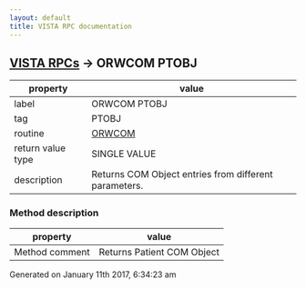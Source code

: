 ```yaml
---
layout: default
title: VISTA RPC documentation
---
```




## [VISTA RPCs](TableOfContent.md) &#8594; ORWCOM PTOBJ 

 property | value 
--- | --- 
 label | ORWCOM PTOBJ
 tag | PTOBJ
 routine | [ORWCOM](http://code.osehra.org/dox/Routine_ORWCOM_source.html)
 return value type | SINGLE VALUE
 description | Returns COM Object entries from  different parameters.


### Method description

 property | value 
--- | --- 
 Method comment | Returns Patient COM Object




Generated on January 11th 2017, 6:34:23 am